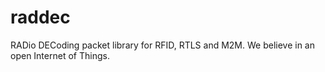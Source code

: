 # raddec
RADio DECoding packet library for RFID, RTLS and M2M.  We believe in an open Internet of Things.
